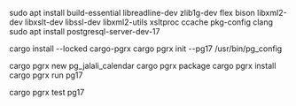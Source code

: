 sudo apt install build-essential libreadline-dev zlib1g-dev flex bison libxml2-dev libxslt-dev libssl-dev libxml2-utils xsltproc ccache pkg-config clang
sudo apt install postgresql-server-dev-17

cargo install --locked cargo-pgrx
cargo pgrx init --pg17 /usr/bin/pg_config

cargo pgrx new pg_jalali_calendar
cargo pgrx package
cargo pgrx install
cargo pgrx run pg17

cargo pgrx test pg17

